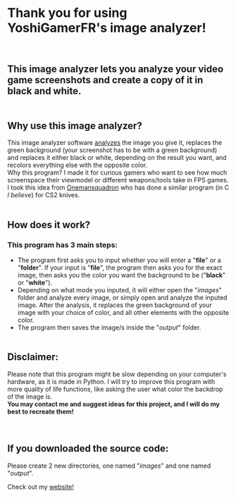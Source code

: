 # Thank you for using YoshiGamerFR's image analyzer!<br><br>
## This image analyzer lets you analyze your video game screenshots and create a copy of it in black and white.<br><br>
## Why use this image analyzer?
This image analyzer software <a href="#whythisone">analyzes</a> the image you give it, replaces the green background (your screenshot has to be with a green background) and replaces it either black or white, depending on the result you want, and recolors everything else with the opposite color.<br>
<span id="whythisone">Why this program? I made it for curious gamers who want to see how much screenspace their viewmodel or different weapons/tools take in FPS games.</span><br>
I took this idea from <a href="https://www.youtube.com/watch?v=3p5PxYeiClU">Onemansquadron</a> who has done a similar program (in C *I believe*) for CS2 knives.
<br><br>
## How does it work?
### This program has 3 main steps:
- The program first asks you to input whether you will enter a "**file**" or a "**folder**". If your input is "**file**", the program then asks you for the exact image, then asks you the color you want the background to be ("**black**" or "**white**").<br>
- Depending on what mode you inputed, it will either open the "*images*" folder and analyze every image, or simply open and analyze the inputed image. After the analysis, it replaces the green background of your image with your choice of color, and all other elements with the opposite color.<br>
- The program then saves the image/s inside the "*output*" folder.
<br><br>
## Disclaimer:
Please note that this program might be slow depending on your computer's hardware, as it is made in Python. I will try to improve this program with more quality of life functions, like asking the user what color the backdrop of the image is. <br>
__You may contact me and suggest ideas for this project, and I will do my best to recreate them!__<br><br><br>
## If you downloaded the source code:
Please create 2 new directories, one named "*images*" and one named "*output*". 
<footer>Check out my <a href="https://yoshigamerfr.github.io/">website!</a></footer>
